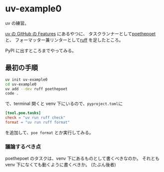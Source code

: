# uv-example0

uv の練習。

[uv の GitHub の Features](https://github.com/astral-sh/uv?tab=readme-ov-file#features)
にあるやつに、
タスクランナーとして[poethepoet](https://pypi.org/project/poethepoet/)
と、
フォーマッター兼リンターとして[ruff](https://pypi.org/project/ruff/)
を足したところ。

PyPI に出すところまでやってみる。

## 最初の手順

```sh
uv init uv-example0
cd uv-example0
uv add --dev ruff poethepoet
code .
```

で、terminal 開くと venv 下にいるので、`pyproject.toml`に

```toml
[tool.poe.tasks]
check = "uv run ruff check"
format = "uv run ruff format"
```

を追加して、`poe format` とか実行してみる。

### 議論するべき点

poethepoet のタスクは、venv 下にあるものとして書くべきなのか。
それとも venv 下になくても動くように書くべきか。
(たぶん後者)
